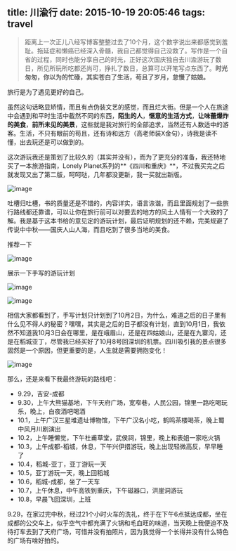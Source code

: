 title: 川渝行
date: 2015-10-19 20:05:46
tags: travel
---

> 距离上一次正儿八经写博客整整过去了10个月，这个数字说出来都感觉到羞耻。拖延症和懒癌已经深入骨髓，我自己都觉得自己没救了。写作是一个自省的过程，同时也能分享自己的时光，正好这次国庆独自去川渝游玩了数日，所见所玩所吃都还尚可，挣扎了数日，总算可以开笔写点东西了。**时光匆匆，你以为的忙碌，其实苍白了生活，苟且了岁月，怠慢了姑娘。**

旅行是为了遇见更好的自己。

虽然这句话略显矫情，而且有点伪装文艺的感觉，而且烂大街。但是一个人在旅途中会遇到和平时生活中截然不同的东西，**陌生的人**，**惬意的生活方式**，**让味蕾爆炸的美食**，**前所未见的美景**，这些就是我对旅行的全部追求，当然还有人数适中的游客。生活，不只有眼前的苟且，还有诗和远方（高老师装X金句），诗我是读不懂，出去玩还是可以做到的。

这次游玩我还是策划了比较久的（其实并没有），而为了更充分的准备，我还特地买了一本旅游指南，Lonely Planet系列的**《四川和重庆》**，不过我买完之后就发现又出了第二版，呵呵哒，几年都没更新，我一买就出新版。

![image](http://ww4.sinaimg.cn/large/49320207gw1ex6uf5n4b7j206e05a3ym.jpg)

吐槽归吐槽，书的质量还是不错的，内容详实，语言诙谐，而且里面规划了一些旅行路线都还靠谱，可以让你在旅行前可以对要去的地方的风土人情有一个大致的了解。我是基于这本书给的意见定的游玩计划，最后证明规划的还不赖，完美规避了传说中中秋——国庆人山人海，而且吃到了很多当地的美食。

推荐一下

![image](http://ww2.sinaimg.cn/large/49320207gw1ex6ulzqvc3j209p09q0tv.jpg)

展示一下手写的游玩计划

![image](http://ww1.sinaimg.cn/large/49320207gw1ex6ur6v0ffj20qo0zkwgf.jpg)

![image](http://ww1.sinaimg.cn/large/49320207gw1ex6usfl08hj20zk0qoac3.jpg)

相信大家都看到了，手写计划只计划到了10月2日，为什么，难道之后的日子里有什么见不得人的秘密？嘿嘿，其实是之后的日子都没有计划，直到10月1日，我依然不知道我10月3日会在哪里，是在峨眉山，还是在四姑娘山，还是在九寨沟，还是在稻城亚丁，尽管我已经买好了10月8号回深圳的机票。四川吸引我的景点很多固然是一个原因，但更重要的是，人生就是需要拥抱变化！

![image](http://ww3.sinaimg.cn/large/49320207gw1ex6uzqls8aj208c08c0t0.jpg)

那么，还是来看下我最终游玩的路线吧：

* 9.29，吉安-成都
* 9.30，上午大熊猫基地，下午天府广场，宽窄巷，人民公园，锦里一路吃喝玩乐，晚上，白夜酒吧喝酒
* 10.1，上午广汉三星堆遗址博物馆，下午广汉名小吃，鹤鸣茶楼喝茶，晚上蜀中风月川剧演出
* 10.2，上午睡懒觉，下午杜甫草堂，武侯祠，锦里，晚上和表姐一家吃火锅
* 10.3，上午成都-稻城，休息，下午兴伊措游玩，晚上出现轻微高反，早早睡了
* 10.4，稻城-亚丁，亚丁游玩一天
* 10.5，亚丁游玩一天，晚上回稻城
* 10.6，稻城-成都，坐了一天车
* 10.7，上午休息，中午高铁到重庆，下午磁器口，洪崖洞游玩
* 10.8，早晨飞回深圳，上班

9.29，在家过完中秋，经过21个小时火车的洗礼，终于在下午6点抵达成都，坐在成都的公交车上，似乎空气中都充满了火锅和毛血旺的味道，当天晚上我便迫不及待打车去到了天府广场，可惜并没有拍照片，因为我觉得一个长得并没有什么特色的广场有啥好拍的。
